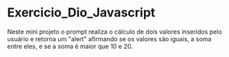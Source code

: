 # Exercicio_Dio_Javascript
Neste mini projeto o prompt realiza o cálculo de dois valores inseridos pelo usuário e retorna um "alert" afirmando se os valores são iguais, a soma entre eles, e se a soma é maior que 10 e 20.
